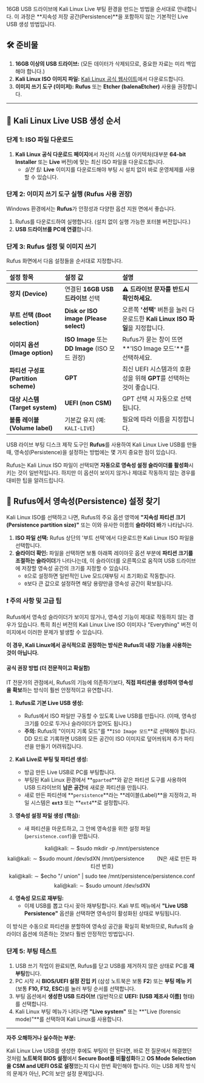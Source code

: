 16GB USB 드라이브에 Kali Linux Live 부팅 환경을 만드는 방법을 순서대로 안내합니다. 이 과정은 \*\*지속성 저장 공간(Persistence)\*\*을 포함하지 않는 기본적인 Live USB 생성 방법입니다.

## 🛠️ 준비물

1.  **16GB 이상의 USB 드라이브:** (모든 데이터가 삭제되므로, 중요한 자료는 미리 백업해야 합니다.)
2.  **Kali Linux ISO 이미지 파일:** [Kali Linux 공식 웹사이트](https://www.google.com/search?q=https://www.kali.org/get-kali/%23kali-platforms)에서 다운로드합니다.
3.  **이미지 쓰기 도구 (이미저):** **Rufus** 또는 **Etcher (balenaEtcher)** 사용을 권장합니다.

-----

## 📝 Kali Linux Live USB 생성 순서

### 단계 1: ISO 파일 다운로드

1.  **Kali Linux 공식 다운로드 페이지**에서 자신의 시스템 아키텍처(대부분 **64-bit Installer** 또는 **Live** 버전)에 맞는 최신 ISO 파일을 다운로드합니다.
      * *실전 팁:* **Live** 이미지를 다운로드해야 부팅 시 설치 없이 바로 운영체제를 사용할 수 있습니다.

### 단계 2: 이미지 쓰기 도구 실행 (Rufus 사용 권장)

Windows 환경에서는 **Rufus**가 안정성과 다양한 옵션 지원 면에서 좋습니다.

1.  Rufus를 다운로드하여 실행합니다. (설치 없이 실행 가능한 포터블 버전입니다.)
2.  **USB 드라이브를 PC에 연결**합니다.

### 단계 3: Rufus 설정 및 이미지 쓰기

Rufus 화면에서 다음 설정들을 순서대로 지정합니다.

| 설정 항목 | 설정 값 | 설명 |
| :--- | :--- | :--- |
| **장치 (Device)** | 연결된 **16GB USB 드라이브** 선택 | **⚠️ 드라이브 문자를 반드시 확인하세요.** |
| **부트 선택 (Boot selection)** | **Disk or ISO image (Please select)** | 오른쪽 **'선택'** 버튼을 눌러 다운로드한 **Kali Linux ISO 파일**을 지정합니다. |
| **이미지 옵션 (Image option)** | **ISO Image** 또는 **DD Image** (ISO 모드 권장) | Rufus가 묻는 창이 뜨면 \*\*'ISO Image 모드'\*\*를 선택하세요. |
| **파티션 구성표 (Partition scheme)** | **GPT** | 최신 UEFI 시스템과의 호환성을 위해 **GPT**를 선택하는 것이 좋습니다. |
| **대상 시스템 (Target system)** | **UEFI (non CSM)** | GPT 선택 시 자동으로 선택됩니다. |
| **볼륨 레이블 (Volume label)** | 기본값 유지 (예: `KALI-LIVE`) | 필요에 따라 이름을 지정합니다. |

USB 라이브 부팅 디스크 제작 도구인 **Rufus**를 사용하여 Kali Linux Live USB를 만들 때, 영속성(Persistence)을 설정하는 방법에는 몇 가지 중요한 점이 있습니다.

Rufus는 Kali Linux ISO 파일이 선택되면 **자동으로 영속성 설정 슬라이더를 활성화**시키는 것이 일반적입니다. 하지만 이 옵션이 보이지 않거나 제대로 작동하지 않는 경우를 대비한 팁을 알려드립니다.

## 🔑 Rufus에서 영속성(Persistence) 설정 찾기

Kali Linux ISO를 선택하고 나면, Rufus의 주요 옵션 영역에 **"지속성 파티션 크기(Persistence partition size)"** 또는 이와 유사한 이름의 **슬라이더 바**가 나타납니다.

1.  **ISO 파일 선택:** Rufus 상단의 '부트 선택'에서 다운로드한 Kali Linux ISO 파일을 선택합니다.
2.  **슬라이더 확인:** 파일을 선택하면 보통 아래쪽 레이아웃 옵션 부분에 **파티션 크기를 조절하는 슬라이더**가 나타나는데, 이 슬라이더를 오른쪽으로 움직여 USB 드라이브에 저장할 영속성 공간의 크기를 지정할 수 있습니다.
    * `0`으로 설정하면 일반적인 Live 모드(재부팅 시 초기화)로 작동합니다.
    * `0`보다 큰 값으로 설정하면 해당 용량만큼 영속성 공간이 확보됩니다.

### ❗ 주의 사항 및 고급 팁

Rufus에서 영속성 슬라이더가 보이지 않거나, 영속성 기능이 제대로 작동하지 않는 경우가 있습니다. 특히 최신 버전의 Kali Linux Live ISO 이미지나 "Everything" 버전 이미지에서 이러한 문제가 발생할 수 있습니다.

**이 경우, Kali Linux에서 공식적으로 권장하는 방식은 Rufus의 내장 기능을 사용하는 것이 아닙니다.**

#### 공식 권장 방법 (더 전문적이고 확실함)

IT 전문가의 관점에서, Rufus의 기능에 의존하기보다, **직접 파티션을 생성하여 영속성을 확보**하는 방식이 훨씬 안정적이고 유연합니다.

1.  **Rufus로 기본 Live USB 생성:**
    * Rufus에서 ISO 파일만 구동할 수 있도록 Live USB를 만듭니다. (이때, 영속성 크기를 0으로 두거나 슬라이더가 없어도 됩니다.)
    * **주의:** Rufus의 "이미지 기록 모드"를 **`ISO Image 모드`**로 선택해야 합니다. DD 모드로 기록하면 USB의 모든 공간이 ISO 이미지로 덮어씌워져 추가 파티션을 만들기 어려워집니다.

2.  **Kali Live로 부팅 및 파티션 생성:**
    * 방금 만든 Live USB로 PC를 부팅합니다.
    * 부팅된 Kali Linux 환경에서 **`gparted`**와 같은 파티션 도구를 사용하여 USB 드라이브의 **남은 공간**에 새로운 파티션을 만듭니다.
    * 새로 만든 파티션에 **`persistence`**라는 **레이블(Label)**을 지정하고, 파일 시스템은 **`ext3`** 또는 **`ext4`**로 설정합니다.

3.  **영속성 설정 파일 생성 (핵심):**
    * 새 파티션을 마운트하고, 그 안에 영속성을 위한 설정 파일(`persistence.conf`)을 만듭니다.

$$\text{kali@kali:} \sim\$ \text{sudo mkdir -p /mnt/persistence}$$
$$\text{kali@kali:} \sim\$ \text{sudo mount /dev/sdXN /mnt/persistence} \quad\quad (\text{N은 새로 만든 파티션 번호})$$
$$\text{kali@kali:} \sim\$ \text{echo "/ union" | sudo tee /mnt/persistence/persistence.conf}$$
$$\text{kali@kali:} \sim\$ \text{sudo umount /dev/sdXN}$$

4.  **영속성 모드로 재부팅:**
    * 이제 USB를 뽑고 다시 꽂아 재부팅합니다. Kali 부트 메뉴에서 **"Live USB Persistence"** 옵션을 선택하면 영속성이 활성화된 상태로 부팅됩니다.

이 방식은 수동으로 파티션을 분할하여 영속성 공간을 확실히 확보하므로, Rufus의 슬라이더 옵션에 의존하는 것보다 훨씬 안정적인 방법입니다.


### 단계 5: 부팅 테스트

1.  USB 쓰기 작업이 완료되면, Rufus를 닫고 USB를 제거하지 않은 상태로 PC를 **재부팅**합니다.
2.  PC 시작 시 **BIOS/UEFI 설정 진입 키** (삼성 노트북은 보통 **F2**) 또는 **부팅 메뉴 키** (보통 **F10, F12, ESC**)를 눌러 부팅 순서를 선택합니다.
3.  부팅 옵션에서 **생성한 USB 드라이브** (일반적으로 **UEFI: [USB 제조사 이름]** 형태)를 선택합니다.
4.  Kali Linux 부팅 메뉴가 나타나면 **"Live system"** 또는 \*\*"Live (forensic mode)"\*\*를 선택하여 Kali Linux를 사용합니다.

-----

**자주 오해하거나 실수하는 부분:**

Kali Linux Live USB를 생성한 후에도 부팅이 안 된다면, 바로 전 질문에서 해결했던 것처럼 **노트북의 BIOS 설정**에서 **Secure Boot를 비활성화**하고 **OS Mode Selection을 CSM and UEFI OS로 설정**했는지 다시 한번 확인해야 합니다. 이는 USB 제작 방식의 문제가 아닌, PC의 보안 설정 문제입니다.
